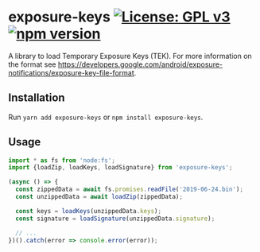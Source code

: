 # exposure-keys [![License: GPL v3](https://img.shields.io/badge/License-GPLv3-blue.svg)](https://www.gnu.org/licenses/gpl-3.0) [![npm version](https://img.shields.io/npm/v/exposure-keys.svg?style=flat)](https://www.npmjs.com/package/exposure-keys)

A library to load Temporary Exposure Keys (TEK). For more information on the format see https://developers.google.com/android/exposure-notifications/exposure-key-file-format.

## Installation

Run `yarn add exposure-keys` or `npm install exposure-keys`.

## Usage

```ts
import * as fs from 'node:fs';
import {loadZip, loadKeys, loadSignature} from 'exposure-keys';

(async () => {
  const zippedData = await fs.promises.readFile('2019-06-24.bin');
  const unzippedData = await loadZip(zippedData);

  const keys = loadKeys(unzippedData.keys);
  const signature = loadSignature(unzippedData.signature);

  // ...
})().catch(error => console.error(error));
```

